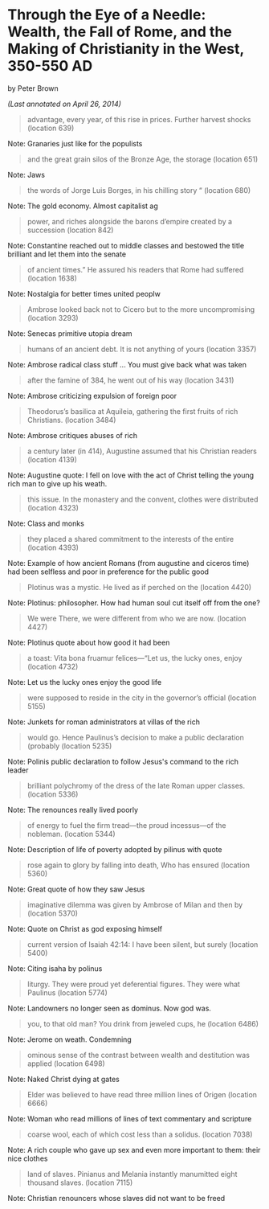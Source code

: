 # Through the Eye of a Needle: Wealth, the Fall of Rome, and the Making of Christianity in the West, 350-550 AD
by Peter Brown

_(Last annotated on April 26, 2014)_

> advantage, every year, of this rise in prices. Further harvest shocks (location 639)

Note: Granaries just like for the populists

> and the great grain silos of the Bronze Age, the storage (location 651)

Note: Jaws

> the words of Jorge Luis Borges, in his chilling story “ (location 680)

Note: The gold economy. Almost capitalist ag

> power, and riches alongside the barons d’empire created by a succession (location 842)

Note: Constantine reached out to middle classes and bestowed the title brilliant and let them into the senate

> of ancient times.” He assured his readers that Rome had suffered (location 1638)

Note: Nostalgia for better times united peoplw

> Ambrose looked back not to Cicero but to the more uncompromising (location 3293)

Note: Senecas primitive utopia dream

> humans of an ancient debt. It is not anything of yours (location 3357)

Note: Ambrose radical class stuff ... You must give back what was taken

> after the famine of 384, he went out of his way (location 3431)

Note: Ambrose criticizing expulsion of foreign poor

> Theodorus’s basilica at Aquileia, gathering the first fruits of rich Christians. (location 3484)

Note: Ambrose critiques abuses of rich

> a century later (in 414), Augustine assumed that his Christian readers (location 4139)

Note: Augustine quote: I fell on love with the act of Christ telling the young rich man to give up his weath.

> this issue. In the monastery and the convent, clothes were distributed (location 4323)

Note: Class and monks

> they placed a shared commitment to the interests of the entire (location 4393)

Note: Example of how ancient Romans (from augustine and ciceros time) had been selfless and poor in preference for the public good

> Plotinus was a mystic. He lived as if perched on the (location 4420)

Note: Plotinus: philosopher. How had human soul cut itself off from the one?

> We were There, we were different from who we are now. (location 4427)

Note: Plotinus quote about how good it had been

> a toast: Vita bona fruamur felices—“Let us, the lucky ones, enjoy (location 4732)

Note: Let us the lucky ones enjoy the good life

> were supposed to reside in the city in the governor’s official (location 5155)

Note: Junkets for roman administrators at villas of the rich

> would go. Hence Paulinus’s decision to make a public declaration (probably (location 5235)

Note: Polinis public declaration to follow Jesus's command to the rich leader

> brilliant polychromy of the dress of the late Roman upper classes. (location 5336)

Note: The renounces really lived poorly

> of energy to fuel the firm tread—the proud incessus—of the nobleman. (location 5344)

Note: Description of life of poverty adopted by pilinus with quote

> rose again to glory by falling into death, Who has ensured (location 5360)

Note: Great quote of how they saw Jesus

> imaginative dilemma was given by Ambrose of Milan and then by (location 5370)

Note: Quote on Christ as god exposing himself

> current version of Isaiah 42:14: I have been silent, but surely (location 5400)

Note: Citing isaha by polinus

> liturgy. They were proud yet deferential figures. They were what Paulinus (location 5774)

Note: Landowners no longer seen as dominus. Now god was.

> you, to that old man? You drink from jeweled cups, he (location 6486)

Note: Jerome on weath. Condemning

> ominous sense of the contrast between wealth and destitution was applied (location 6498)

Note: Naked Christ dying at gates

> Elder was believed to have read three million lines of Origen (location 6666)

Note: Woman who read millions of lines of text commentary and scripture

> coarse wool, each of which cost less than a solidus.  (location 7038)

Note: A rich couple who gave up sex and even more important to them: their nice clothes

> land of slaves. Pinianus and Melania instantly manumitted eight thousand slaves. (location 7115)

Note: Christian renouncers whose slaves did not want to be freed

>
